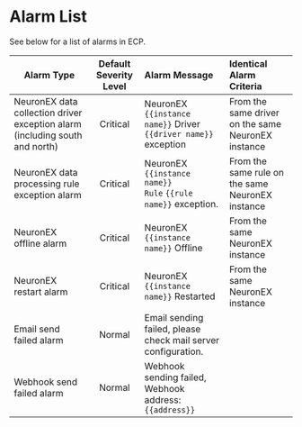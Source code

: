 # Alarm List

See below for a list of alarms in ECP. 

| Alarm Type                                                   | Default Severity Level | Alarm Message                                                | Identical Alarm  Criteria                          |
| ------------------------------------------------------------ | :--------------------: | :----------------------------------------------------------- | :------------------------------------------------- |
| NeuronEX data collection driver exception alarm (including south and north) |        Critical        | NeuronEX <code v-pre>{{instance name}}</code> Driver <code v-pre>{{driver name}}</code> exception | From the same driver on the same NeuronEX instance |
| NeuronEX data processing rule exception alarm                |        Critical        | NeuronEX <code v-pre>{{instance name}} Rule</code> <code v-pre>{{rule name}}</code> exception. | From the same rule on the same NeuronEX instance   |
| NeuronEX offline alarm                                       |        Critical        | NeuronEX <code v-pre>{{instance name}}</code> Offline        | From the same NeuronEX instance                    |
| NeuronEX restart alarm                                       |        Critical        | NeuronEX <code v-pre>{{instance name}}</code> Restarted      | From the same NeuronEX instance                    |
| Email send failed alarm                                      |         Normal         | Email sending failed,  please check mail server configuration. |                                                    |
| Webhook send failed alarm                                    |         Normal         | Webhook sending failed, Webhook address: <code v-pre>{{address}}</code> |                                                    |
